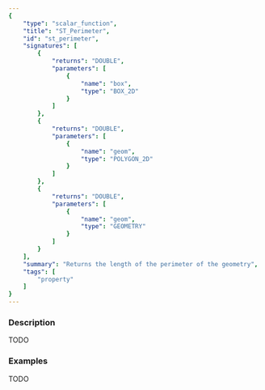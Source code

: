 ```yaml
---
{
    "type": "scalar_function",
    "title": "ST_Perimeter",
    "id": "st_perimeter",
    "signatures": [
        {
            "returns": "DOUBLE",
            "parameters": [
                {
                    "name": "box",
                    "type": "BOX_2D"
                }
            ]
        },
        {
            "returns": "DOUBLE",
            "parameters": [
                {
                    "name": "geom",
                    "type": "POLYGON_2D"
                }
            ]
        },
        {
            "returns": "DOUBLE",
            "parameters": [
                {
                    "name": "geom",
                    "type": "GEOMETRY"
                }
            ]
        }
    ],
    "summary": "Returns the length of the perimeter of the geometry",
    "tags": [
        "property"
    ]
}
---
```


### Description

TODO

### Examples

TODO

